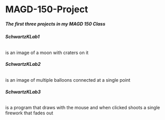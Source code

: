 # MAGD-150-Project

##### The first three projects in my MAGD 150 Class
###### **_SchwartzKLab1_** 
is an image of a moon with craters on it
###### **_SchwartzKLab2_** 
is an image of multiple balloons connected at a single point
###### **_SchwartzKLab3_** 
is a program that draws with the mouse and when clicked shoots a single firework that fades out
